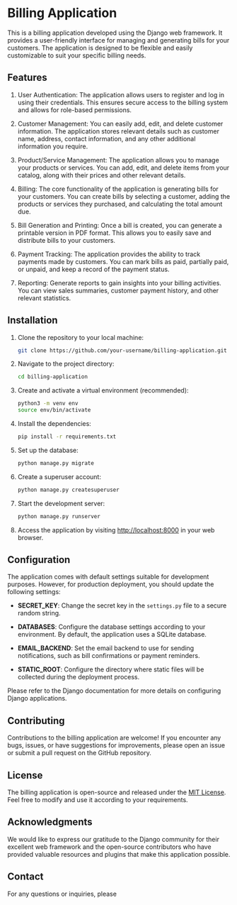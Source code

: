 # Billing Application

This is a billing application developed using the Django web framework. It provides a user-friendly interface for managing and generating bills for your customers. The application is designed to be flexible and easily customizable to suit your specific billing needs.

## Features

1. User Authentication: The application allows users to register and log in using their credentials. This ensures secure access to the billing system and allows for role-based permissions.

2. Customer Management: You can easily add, edit, and delete customer information. The application stores relevant details such as customer name, address, contact information, and any other additional information you require.

3. Product/Service Management: The application allows you to manage your products or services. You can add, edit, and delete items from your catalog, along with their prices and other relevant details.

4. Billing: The core functionality of the application is generating bills for your customers. You can create bills by selecting a customer, adding the products or services they purchased, and calculating the total amount due.

5. Bill Generation and Printing: Once a bill is created, you can generate a printable version in PDF format. This allows you to easily save and distribute bills to your customers.

6. Payment Tracking: The application provides the ability to track payments made by customers. You can mark bills as paid, partially paid, or unpaid, and keep a record of the payment status.

7. Reporting: Generate reports to gain insights into your billing activities. You can view sales summaries, customer payment history, and other relevant statistics.

## Installation

1. Clone the repository to your local machine:

   ```bash
   git clone https://github.com/your-username/billing-application.git
   ```

2. Navigate to the project directory:

   ```bash
   cd billing-application
   ```

3. Create and activate a virtual environment (recommended):

   ```bash
   python3 -m venv env
   source env/bin/activate
   ```

4. Install the dependencies:

   ```bash
   pip install -r requirements.txt
   ```

5. Set up the database:

   ```bash
   python manage.py migrate
   ```

6. Create a superuser account:

   ```bash
   python manage.py createsuperuser
   ```

7. Start the development server:

   ```bash
   python manage.py runserver
   ```

8. Access the application by visiting [http://localhost:8000](http://localhost:8000) in your web browser.

## Configuration

The application comes with default settings suitable for development purposes. However, for production deployment, you should update the following settings:

- **SECRET_KEY**: Change the secret key in the `settings.py` file to a secure random string.

- **DATABASES**: Configure the database settings according to your environment. By default, the application uses a SQLite database.

- **EMAIL_BACKEND**: Set the email backend to use for sending notifications, such as bill confirmations or payment reminders.

- **STATIC_ROOT**: Configure the directory where static files will be collected during the deployment process.

Please refer to the Django documentation for more details on configuring Django applications.

## Contributing

Contributions to the billing application are welcome! If you encounter any bugs, issues, or have suggestions for improvements, please open an issue or submit a pull request on the GitHub repository.

## License

The billing application is open-source and released under the [MIT License](https://opensource.org/licenses/MIT). Feel free to modify and use it according to your requirements.

## Acknowledgments

We would like to express our gratitude to the Django community for their excellent web framework and the open-source contributors who have provided valuable resources and plugins that make this application possible.

## Contact

For any questions or inquiries, please
